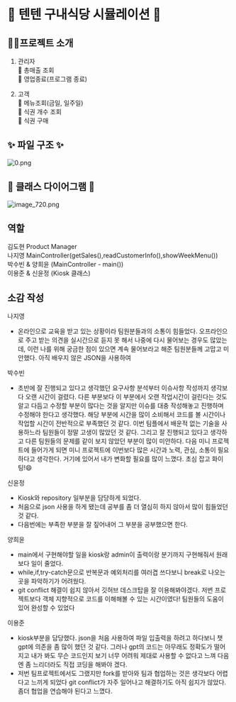 # 🍱 텐텐 구내식당 시뮬레이션 🍱

## 💁‍♀️프로젝트 소개
1. 관리자<br>
🥗 총매출 조회<br>
🥩 영업종료(프로그램 종료)

2. 고객<br>
🥨 메뉴조회(금일, 일주일)<br>
🍇 식권 개수 조회<br>
🍨 식권 구매


## ✨ 파일 구조 ✨
![0.png](..%2F..%2FUsers%2FTECH5-13%2FDesktop%2F%EC%9D%B4%EB%AF%B8%EC%A7%80%2F0.png)

## 🎀 클래스 다이어그램 🎀
![image_720.png](..%2F..%2FUsers%2FTECH5-13%2FAppData%2FLocal%2FTemp%2Fimage_720.png)


## 역할
김도현 Product Manager<br>
나지영 MainController(getSales(),readCustomerInfo(),showWeekMenu())<br>
박수빈 & 양희윤 (MainController - main())<br>
이용준 & 신윤정 (Kiosk 클래스)<br>

## 소감 작성
나지영<br>
- 온라인으로 교육을 받고 있는 상황이라 팀원분들과의 소통이 힘들었다. 오프라인으로 주고 받는 의견을 실시간으로 듣지 못 해서 나중에 다시 물어보는 경우도 많았는데, 이런 나를 위해 궁금한 점이 있으면 계속 물어보라고 해준 팀원분들께 고맙고 미안했다.
아직 배우지 않은 JSON을 사용하여

박수빈<br>
- 초반에 잘 진행되고 있다고 생각했던 요구사항 분석부터 이슈사항 작성까지 생각보다 오랜 시간이 걸렸다. 다른 부분보다 이 부분에서 오랜 작업시간이 걸린다는 것도 알고 다듬고 수정할 부분이 많다는 것을 알지만 이슈를 대충 작성해놓고 진행하며 수정해야 한다고 생각했다. 해당 부분에 시간을 많이 소비해서 코드를 볼 시간이나 작업할 시간이 전반적으로 부족했던 것 같다. 이번 팀플에서 배운적 없는 기술을 사용하느라 팀원들이 정말 고생이 많았던 것 같다. 그리고 잘 진행되고 있다고 생각하고 다른 팀원들의 문제를 같이 보지 않았던 부분이 많이 미안하다. 다음 미니 프로젝트에 들어가게 되면 미니 프로젝트에 이번보다 많은 시간과 노력, 관심, 소통이 필요하다고 생각한다. 거기에 있어서 내가 변화할 필요를 많이 느꼈다. 초심 잡고 화이팅!😄
  
신윤정<br>
- Kiosk와 repository 일부분을 담당하게 되었다.
- 처음으로 json 사용을 하게 됐는데 공부를 좀 더 열심히 하지 않아서 많이 힘들었던 것 같다.
- 다음번에는 부족한 부분을 잘 짚어내어 그 부분을 공부했으면 한다.

양희윤<br>
- main에서 구현해야할 일을 kiosk랑 admin이 출력이랑 분기까지 구현해줘서 원래보다 일이 줄었다.
- while,if,try-catch문으로 반복문과 예외처리를 여러겹 쓰다보니 break로 나오는 곳을 파악하기가 어려웠다.
- git conflict 해결이 쉽지 않아서 깃허브 데스크탑을 잘 이용해봐야겠다. 저번 프로젝트보다 객체 지향적으로 코드를 이해해볼 수 있는 시간이였다! 팀원들의 도움이 있어 완성할 수 있었다

이용준<br>
- kiosk부분을 담당했다. json을 처음 사용하여 파일 입출력을 하려고 하다보니 챗gpt에 의존을 좀 많이 했던 것 같다. 그러나 gpt의 코드는 아무래도 정확도가 떨어지고 내가 봐도 무슨 코드인지 보기 너무 어려워 제대로 사용할 수 없다고 느껴 다음엔 좀 느리더라도 직접 코딩을 해봐야 겠다.
- 저번 팀프로젝트에서도 그랬지만 fork를 받아와 팀과 협업하는 것은 생각보다 어렵다고 느끼게 되었다 git conflict가 자주 일어나고 해결하기도 아직 쉽지가 않았다. 좀더 협업을 연습해야 된다고 느꼈다.
